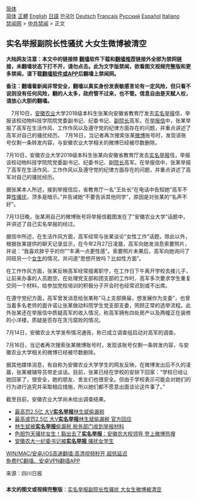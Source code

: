  <!-- 面包屑导航 --> <div class="breadcrumb"><!-- GTranslate: https://gtranslate.io/ -->  <div class="switcher notranslate">  <div class="selected">  <a href="#" onclick="return false;"> 简体</a>  </div>  <div class="option">  <a href="https://www.bannedbook.org" onclick="doGTranslate('zh-CN|zh-CN');jQuery('div.switcher div.selected a').html(jQuery(this).html());return false;" title="简体中文" class="nturl selected"> 简体</a>  <a href="https://www.bannedbook.org/zh-tw/" onclick="doGTranslate('zh-CN|zh-TW');jQuery('div.switcher div.selected a').html(jQuery(this).html());return false;" title="繁體中文" class="nturl"> 正體</a>  <a href="https://www.bannedbook.org/en/" onclick="doGTranslate('zh-CN|en');jQuery('div.switcher div.selected a').html(jQuery(this).html());return false;" title="English" class="nturl"> English</a>  <a href="https://www.bannedbook.org/ja/" onclick="doGTranslate('zh-CN|ja');jQuery('div.switcher div.selected a').html(jQuery(this).html());return false;" title="日本語" class="nturl"> 日語</a>  <a href="https://www.bannedbook.org/ko/" onclick="doGTranslate('zh-CN|ko');jQuery('div.switcher div.selected a').html(jQuery(this).html());return false;" title="한국어" class="nturl"> 한국어</a>  <a href="https://www.bannedbook.org/de/" onclick="doGTranslate('zh-CN|de');jQuery('div.switcher div.selected a').html(jQuery(this).html());return false;" title="Deutsch" class="nturl"> Deutsch</a>  <a href="https://www.bannedbook.org/fr/" onclick="doGTranslate('zh-CN|fr');jQuery('div.switcher div.selected a').html(jQuery(this).html());return false;" title="Français" class="nturl"> Français</a>  <a href="https://www.bannedbook.org/ru/" onclick="doGTranslate('zh-CN|ru');jQuery('div.switcher div.selected a').html(jQuery(this).html());return false;" title="Русский" class="nturl"> Русский</a>  <a href="https://www.bannedbook.org/es/" onclick="doGTranslate('zh-CN|es');jQuery('div.switcher div.selected a').html(jQuery(this).html());return false;" title="Español" class="nturl"> Español</a>  <a href="https://www.bannedbook.org/it/" onclick="doGTranslate('zh-CN|it');jQuery('div.switcher div.selected a').html(jQuery(this).html());return false;" title="Italiano" class="nturl"> Italiano</a>  </div>  </div>      <div class='breadcrumb-sub'><!-- Breadcrumb NavXT 6.3.0 --> <a href="https://www.bannedbook.org/" class="home">禁闻网</a> &gt; <a href="https://www.bannedbook.org/bnews/cbnews/" class="category">中共禁闻</a> &gt; 正文</div></div><h2>实名举报副院长性骚扰 大女生微博被清空</h2> <p class="notice"><b>大陆网友注意：本文中的链接除 <a href="https://github.com/bannedbook/fanqiang" >翻墙</a>软件下载和<a href="https://github.com/killgcd/justmysocks/blob/master/README.md">翻墙推荐</a>链接外全部为禁网链接，未翻墙状态下打不开，请勿点击。此为文字版禁闻，欲看图文视频完整版和更多禁闻，请下载<a href="https://github.com/bannedbook/fanqiang">翻墙软件或APP</a>后翻墙上禁闻网。</p><p>备注：翻墙看新闻非常安全，翻墙以真实身份发表敏感言论有一定风险，但只看不说则没有任何风险，翻的人太多，政府管不过来，也不管。信息自由是天赋人权，请放心大胆的翻墙。</b></p>  <div class="entry"> <p id="summary">　7月10日，<a href="https://www.bannedbook.org/bnews/tag/%e5%ae%89%e5%be%bd/" class="st_tag internal_tag" rel="tag" title="标签 安徽 下的日志">安徽</a><a href="https://www.bannedbook.org/bnews/tag/%E5%86%9C%E4%B8%9A/" class="st_tag internal_tag" rel="tag" title="标签 农业 下的日志">农业</a>大学2018级本科生张某向安徽省教育厅发去<span class='wp_keywordlink'><a href="https://www.bannedbook.org/forum30/" title="我要举报贪官 网络举报贪污" target="_blank">实名举报</a></span>信，举报该校动物科技学院院党委副书记、纪委书记、<a href="https://www.bannedbook.org/bnews/tag/%E5%89%AF%E9%99%A2%E9%95%BF/" class="st_tag internal_tag" rel="tag" title="标签 副院长 下的日志">副院长</a>高军。在<a href="https://www.bannedbook.org/bnews/tag/%E4%B8%BE%E6%8A%A5%E4%BF%A1/" class="st_tag internal_tag" rel="tag" title="标签 举报信 下的日志">举报信</a>中，张某举报了高军在生活作风、工作作风以及遵守党的纪律方面存在的问题，并重点讲述了高军对自己的骚扰经历。　7月16日，当记者再次搜索张某<a href="https://www.bannedbook.org/bnews/tag/%e5%be%ae%e5%8d%9a/" class="st_tag internal_tag" rel="tag" title="标签 微博 下的日志">微博</a>账号时，发现该账号仅剩一条转发内容，与安徽农业大学相关的微博已经被尽数删除。</p> <p id="conimg">7月10日，安徽农业大学2018级本科生张某向安徽省教育厅发去<a href="https://www.bannedbook.org/bnews/tag/%e5%ae%9e%e5%90%8d%e4%b8%be%e6%8a%a5/" class="st_tag internal_tag" rel="tag" title="标签 实名举报 下的日志">实名举报</a>信，举报该校动物科技学院院党委副书记、纪委书记、副<a href="https://www.bannedbook.org/bnews/tag/%E9%99%A2%E9%95%BF/" class="st_tag internal_tag" rel="tag" title="标签 院长 下的日志">院长</a>高军。在举报信中，张某举报了高军在生活作风、工作作风以及遵守党的纪律方面存在的问题，并重点讲述了高军对自己的骚扰经历。</p> <p>据张某本人所述，接到举报信后，省教育厅一名“王处长”在电话中告知她“高军不算<a href="https://www.bannedbook.org/bnews/tag/%E6%80%A7%E9%AA%9A%E6%89%B0/" class="st_tag internal_tag" rel="tag" title="标签 性骚扰 下的日志">性骚扰</a>，顶多是暗示。”并告诫她“不要告诉其他同学”，原因是对张某的“名声不好”。</p>  <p>7月13日晚，张某用自己的微博账号将举报信截图发在了“安徽农业大学”话题中，并讲述了自己实名举报的经过。</p> <p>据信中所述，在生活作风方面，高军经常与张某谈论“女性工作”话题，除此以外，根据张某提供的聊天记录显示，在今年2月27日凌晨，高军向她发消息索要照片，并说：“我喜欢胖乎乎的你”“丰满一点更性感”。索要照片未果后，高军向她询问了同班另一个<a href="https://www.bannedbook.org/bnews/tag/%e5%a5%b3%e7%94%9f/" class="st_tag internal_tag" rel="tag" title="标签 女生 下的日志">女生</a>的情况，并问道“思想开放吗？比如性方面”。</p> <p>在工作作风方面，张某反映高军经常擅离职守，在工作日下午离开学校去接儿子，让前来办事的人员跑空。在处理党支部和团支部的工作时，高军多次要求学生重复交同一个材料，给参加党校培训的积极分子开会时也经常迟到或不出席。</p>  <p>在遵守党纪方面，高军曾发消息给张某称“马上支部换届，想发展你为支委”，也曾当着多名老师的面许诺让张某做动科院学生党支部支委，罔顾正常的选举流程。此外张某还在举报信中质疑高军的收入情况，称高军拥有四处房产以及两幢正在装修的小洋楼，质疑是否存在贪污腐败的情况。</p> <p>7月14日，安徽农业大学发布情况通告，称已成立调查组启动对高军的调查。</p> <p>7月16日，当记者再次搜索张某微博账号时，发现该账号仅剩一条转发内容，与安徽农业大学相关的微博已经被尽数删除。</p>  <p>据其他媒体消息，有自称为安徽农业大学学生的网友反映，在微博发出后不久的凌晨，张某被辅导员带走谈话。目前，张某已经在学校的安排下回家：“学校已经让她回家了，很安全，她的朋友、舍友们也很安全。但由于学校表示可能会对她们的行为进行追究并采取相应措施，所以她们都不愿意出面谈论这件事了。”</p> <p>截至目前，安徽农业大学尚未给出调查结果。</p> <ul class='op-related-articles' title='相关阅读'> <li><a href='https://www.bannedbook.org/bnews/cnnews/20210717/1588860.html' target='_blank'>最高罚2.5亿 大V<b>实名举报</b>林生斌偷漏税</a></li> <li><a href='https://www.bannedbook.org/bnews/baitai/20210716/1588305.html' target='_blank'>最高或罚2.5亿 大V<b>实名举报</b>林生斌偷漏税 官方回应</a></li> <li><a href='https://www.bannedbook.org/bnews/baitai/20210715/1587811.html' target='_blank'>林生斌被<b>实名举报</b>偷漏税 税务部门收到举报材料</a></li> <li><a href='https://www.bannedbook.org/bnews/comments/20210715/1587429.html' target='_blank'>色胆包天骚扰女生！豁出去了<b>实名举报</b>：安徽农大校领导 登上微博热搜</a></li> <li><a href='https://www.bannedbook.org/bnews/cnnews/20210714/1586988.html' target='_blank'>安徽农大一纪委书记被<b>实名举报</b> 骚扰女学生</a></li> </ul> <p class="texttj"> <a href="https://github.com/bannedbook/fanqiang/wiki/V2ray%E6%9C%BA%E5%9C%BA" target="_blank">WIN/MAC/安卓/iOS高速翻墙:高清视频秒开,超低延迟</a><br/> <a href="https://github.com/bannedbook/fanqiang/wiki/%E7%A6%81%E9%97%BB%E7%BD%91%E5%AE%89%E5%8D%93%E7%BF%BB%E5%A2%99%E6%96%B0%E9%97%BBAPP" target="_blank">免费PC翻墙、安卓VPN翻墙APP</a></p> <p> 来源：四川日报 </p><a name='sharetosocial'></a>  <div style="margin-bottom:5px;padding-bottom:5px;clear:both"> <div id="archive-pix-1" class="banner-ads"> <!-- AuctionX Display platform tag START --> <div id="26318x728x90x621x_ADSLOT2" clicktrack="%%CLICK_URL_ESC%%"></div> <!-- AuctionX Display platform tag END --> </div> <div id="archive-pix-2" class="banner-ads"> <!-- AuctionX Display platform tag START --> <div id="26315x300x250x621x_ADSLOT2" clicktrack="%%CLICK_URL_ESC%%"></div> <!-- AuctionX Display platform tag END --> </div> </div>  <div id="archive-pix-1" class="banner-ads"> <!-- AuctionX Display platform tag START --> <div id="26318x728x90x621x_ADSLOT3" clicktrack="%%CLICK_URL_ESC%%"></div> <!-- AuctionX Display platform tag END --> </div> <div><b>本文的图文或视频完整版</b>：<a href='https://www.bannedbook.org/bnews/cbnews/20210719/1590239.html'>实名举报副院长性骚扰 大女生微博被清空</a></div>  </div><!--END ENTRY--> 